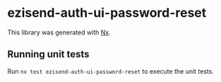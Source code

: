 # ezisend-auth-ui-password-reset

This library was generated with [Nx](https://nx.dev).

## Running unit tests

Run `nx test ezisend-auth-ui-password-reset` to execute the unit tests.
